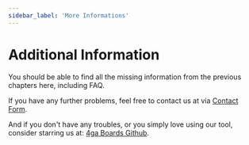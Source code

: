 ```yaml
---
sidebar_label: 'More Informations'
---
```


# Additional Information
You should be able to find all the missing information from the previous chapters here, including FAQ. 

If you have any further problems, feel free to contact us at via [Contact Form](4gaboards.com/contact).

And if you don't have any troubles, or you simply love using our tool, consider starring us at: [4ga Boards Github](https://github.com/RARgames/4gaBoards).